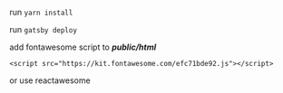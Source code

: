 run `yarn install`

run `gatsby deploy`

add fontawesome script to ***public/html*** 

  `<script src="https://kit.fontawesome.com/efc71bde92.js"></script>`

  or use reactawesome
